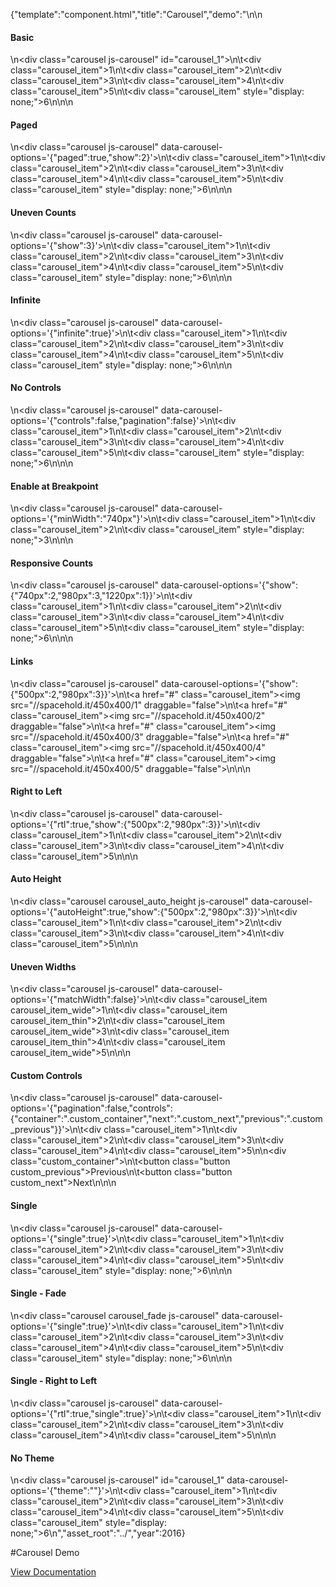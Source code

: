 {"template":"component.html","title":"Carousel","demo":"<style>\n\t.carousel { border-radius: 3px; margin: 20px 0; width: 100%; }\n\n\t.carousel_item { background: #00bcd4; border-radius: 3px; color: #fff; font-size: 75px; height: 200px; line-height: 200px; margin: 0 0 10px 0; overflow: hidden; text-align: center; width: 100%; }\n\n\t.carousel_item:nth-child(even) { background: #0097A7; }\n\t.carousel_item img { width: 100%; }\n\n\t.carousel_auto_height .carousel_item:nth-child(2) { height: 300px; }\n\t.carousel_auto_height .carousel_item:nth-child(3) { height: 250px; }\n\n\t.fs-carousel-enabled.fs-carousel-ltr .carousel_item.fs-carousel-item { margin: 0 10px 0 0; }\n\t.fs-carousel-enabled.fs-carousel-rtl .carousel_item.fs-carousel-item { margin: 0 0 0 10px; }\n\n\t.carousel_item_wide { width: 294px; }\n\t.carousel_item_thin { width: 150px; }\n\n\t.carousel_fade {\n\n\t}\n\n\t.carousel_fade .fs-carousel-item {\n\t\topacity: 0;\n\t\tvisibility: hidden;\n\n\t\t-webkit-transition: opacity 0s linear, visibility 0s linear;\n\t\t\t\ttransition: opacity 0s linear, visibility 0s linear;\n\t\t-webkit-transition-delay: 0.25s;\n\t\t\t\ttransition-delay: 0.25s;\n\t}\n\n\t.carousel_fade .fs-carousel-item.fs-carousel-visible {\n\t\topacity: 1;\n\t\tvisibility: visible;\n\n\t\t-webkit-transition-duration: 0.25s;\n\t\t\t\ttransition-duration: 0.25s;\n\t\t-webkit-transition-delay: 0s;\n\t\t\t\ttransition-delay: 0s;\n\t}\n</style>\n\n<h4>Basic</h4>\n<div class=\"carousel js-carousel\" id=\"carousel_1\">\n\t<div class=\"carousel_item\">1</div>\n\t<div class=\"carousel_item\">2</div>\n\t<div class=\"carousel_item\">3</div>\n\t<div class=\"carousel_item\">4</div>\n\t<div class=\"carousel_item\">5</div>\n\t<div class=\"carousel_item\" style=\"display: none;\">6</div>\n</div>\n\n<h4>Paged</h4>\n<div class=\"carousel js-carousel\" data-carousel-options='{\"paged\":true,\"show\":2}'>\n\t<div class=\"carousel_item\">1</div>\n\t<div class=\"carousel_item\">2</div>\n\t<div class=\"carousel_item\">3</div>\n\t<div class=\"carousel_item\">4</div>\n\t<div class=\"carousel_item\">5</div>\n\t<div class=\"carousel_item\" style=\"display: none;\">6</div>\n</div>\n\n<h4>Uneven Counts</h4>\n<div class=\"carousel js-carousel\" data-carousel-options='{\"show\":3}'>\n\t<div class=\"carousel_item\">1</div>\n\t<div class=\"carousel_item\">2</div>\n\t<div class=\"carousel_item\">3</div>\n\t<div class=\"carousel_item\">4</div>\n\t<div class=\"carousel_item\">5</div>\n\t<div class=\"carousel_item\" style=\"display: none;\">6</div>\n</div>\n\n<h4>Infinite</h4>\n<div class=\"carousel js-carousel\" data-carousel-options='{\"infinite\":true}'>\n\t<div class=\"carousel_item\">1</div>\n\t<div class=\"carousel_item\">2</div>\n\t<div class=\"carousel_item\">3</div>\n\t<div class=\"carousel_item\">4</div>\n\t<div class=\"carousel_item\">5</div>\n\t<div class=\"carousel_item\" style=\"display: none;\">6</div>\n</div>\n\n<h4>No Controls</h4>\n<div class=\"carousel js-carousel\" data-carousel-options='{\"controls\":false,\"pagination\":false}'>\n\t<div class=\"carousel_item\">1</div>\n\t<div class=\"carousel_item\">2</div>\n\t<div class=\"carousel_item\">3</div>\n\t<div class=\"carousel_item\">4</div>\n\t<div class=\"carousel_item\">5</div>\n\t<div class=\"carousel_item\" style=\"display: none;\">6</div>\n</div>\n\n<h4>Enable at Breakpoint</h4>\n<div class=\"carousel js-carousel\" data-carousel-options='{\"minWidth\":\"740px\"}'>\n\t<div class=\"carousel_item\">1</div>\n\t<div class=\"carousel_item\">2</div>\n\t<div class=\"carousel_item\" style=\"display: none;\">3</div>\n</div>\n\n<h4>Responsive Counts</h4>\n<div class=\"carousel js-carousel\" data-carousel-options='{\"show\":{\"740px\":2,\"980px\":3,\"1220px\":1}}'>\n\t<div class=\"carousel_item\">1</div>\n\t<div class=\"carousel_item\">2</div>\n\t<div class=\"carousel_item\">3</div>\n\t<div class=\"carousel_item\">4</div>\n\t<div class=\"carousel_item\">5</div>\n\t<div class=\"carousel_item\" style=\"display: none;\">6</div>\n</div>\n\n<h4>Links</h4>\n<div class=\"carousel js-carousel\" data-carousel-options='{\"show\":{\"500px\":2,\"980px\":3}}'>\n\t<a href=\"#\" class=\"carousel_item\"><img src=\"//spacehold.it/450x400/1\" draggable=\"false\"></a>\n\t<a href=\"#\" class=\"carousel_item\"><img src=\"//spacehold.it/450x400/2\" draggable=\"false\"></a>\n\t<a href=\"#\" class=\"carousel_item\"><img src=\"//spacehold.it/450x400/3\" draggable=\"false\"></a>\n\t<a href=\"#\" class=\"carousel_item\"><img src=\"//spacehold.it/450x400/4\" draggable=\"false\"></a>\n\t<a href=\"#\" class=\"carousel_item\"><img src=\"//spacehold.it/450x400/5\" draggable=\"false\"></a>\n</div>\n\n<h4>Right to Left</h4>\n<div class=\"carousel js-carousel\" data-carousel-options='{\"rtl\":true,\"show\":{\"500px\":2,\"980px\":3}}'>\n\t<div class=\"carousel_item\">1</div>\n\t<div class=\"carousel_item\">2</div>\n\t<div class=\"carousel_item\">3</div>\n\t<div class=\"carousel_item\">4</div>\n\t<div class=\"carousel_item\">5</div>\n</div>\n\n<h4>Auto Height</h4>\n<div class=\"carousel carousel_auto_height js-carousel\" data-carousel-options='{\"autoHeight\":true,\"show\":{\"500px\":2,\"980px\":3}}'>\n\t<div class=\"carousel_item\">1</div>\n\t<div class=\"carousel_item\">2</div>\n\t<div class=\"carousel_item\">3</div>\n\t<div class=\"carousel_item\">4</div>\n\t<div class=\"carousel_item\">5</div>\n</div>\n\n<h4>Uneven Widths</h4>\n<div class=\"carousel js-carousel\" data-carousel-options='{\"matchWidth\":false}'>\n\t<div class=\"carousel_item carousel_item_wide\">1</div>\n\t<div class=\"carousel_item carousel_item_thin\">2</div>\n\t<div class=\"carousel_item carousel_item_wide\">3</div>\n\t<div class=\"carousel_item carousel_item_thin\">4</div>\n\t<div class=\"carousel_item carousel_item_wide\">5</div>\n</div>\n\n<h4>Custom Controls</h4>\n<div class=\"carousel js-carousel\" data-carousel-options='{\"pagination\":false,\"controls\":{\"container\":\".custom_container\",\"next\":\".custom_next\",\"previous\":\".custom_previous\"}}'>\n\t<div class=\"carousel_item\">1</div>\n\t<div class=\"carousel_item\">2</div>\n\t<div class=\"carousel_item\">3</div>\n\t<div class=\"carousel_item\">4</div>\n\t<div class=\"carousel_item\">5</div>\n</div>\n<div class=\"custom_container\">\n\t<button class=\"button custom_previous\">Previous</button>\n\t<button class=\"button custom_next\">Next</button>\n</div>\n\n<h4>Single</h4>\n<div class=\"carousel js-carousel\" data-carousel-options='{\"single\":true}'>\n\t<div class=\"carousel_item\">1</div>\n\t<div class=\"carousel_item\">2</div>\n\t<div class=\"carousel_item\">3</div>\n\t<div class=\"carousel_item\">4</div>\n\t<div class=\"carousel_item\">5</div>\n\t<div class=\"carousel_item\" style=\"display: none;\">6</div>\n</div>\n\n<h4>Single - Fade</h4>\n<div class=\"carousel carousel_fade js-carousel\" data-carousel-options='{\"single\":true}'>\n\t<div class=\"carousel_item\">1</div>\n\t<div class=\"carousel_item\">2</div>\n\t<div class=\"carousel_item\">3</div>\n\t<div class=\"carousel_item\">4</div>\n\t<div class=\"carousel_item\">5</div>\n\t<div class=\"carousel_item\" style=\"display: none;\">6</div>\n</div>\n\n<h4>Single - Right to Left</h4>\n<div class=\"carousel js-carousel\" data-carousel-options='{\"rtl\":true,\"single\":true}'>\n\t<div class=\"carousel_item\">1</div>\n\t<div class=\"carousel_item\">2</div>\n\t<div class=\"carousel_item\">3</div>\n\t<div class=\"carousel_item\">4</div>\n\t<div class=\"carousel_item\">5</div>\n</div>\n\n<h4>No Theme</h4>\n<div class=\"carousel js-carousel\" id=\"carousel_1\" data-carousel-options='{\"theme\":\"\"}'>\n\t<div class=\"carousel_item\">1</div>\n\t<div class=\"carousel_item\">2</div>\n\t<div class=\"carousel_item\">3</div>\n\t<div class=\"carousel_item\">4</div>\n\t<div class=\"carousel_item\">5</div>\n\t<div class=\"carousel_item\" style=\"display: none;\">6</div>\n</div>","asset_root":"../","year":2016}

 #Carousel Demo
<p class="back_link"><a href="https://formstone.it/components/carousel">View Documentation</a></p>